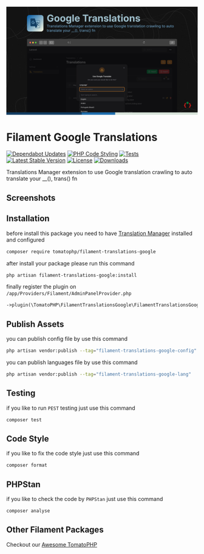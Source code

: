 ![Screenshot](https://raw.githubusercontent.com/tomatophp/filament-translations-google/master/arts/3x1io-tomato-translations-google.jpg)

# Filament Google Translations

[![Dependabot Updates](https://github.com/tomatophp/filament-translations-google/actions/workflows/dependabot/dependabot-updates/badge.svg)](https://github.com/tomatophp/filament-translations-google/actions/workflows/dependabot/dependabot-updates)
[![PHP Code Styling](https://github.com/tomatophp/filament-translations-google/actions/workflows/fix-php-code-styling.yml/badge.svg)](https://github.com/tomatophp/filament-translations-google/actions/workflows/fix-php-code-styling.yml)
[![Tests](https://github.com/tomatophp/filament-translations-google/actions/workflows/tests.yml/badge.svg)](https://github.com/tomatophp/filament-translations-google/actions/workflows/tests.yml)
[![Latest Stable Version](https://poser.pugx.org/tomatophp/filament-translations-google/version.svg)](https://packagist.org/packages/tomatophp/filament-translations-google)
[![License](https://poser.pugx.org/tomatophp/filament-translations-google/license.svg)](https://packagist.org/packages/tomatophp/filament-translations-google)
[![Downloads](https://poser.pugx.org/tomatophp/filament-translations-google/d/total.svg)](https://packagist.org/packages/tomatophp/filament-translations-google)

Translations Manager extension to use Google translation crawling to auto translate your __(), trans() fn

## Screenshots


## Installation

before install this package you need to have [Translation Manager](https://www.github.com/tomatophp/filament-translations) installed and configured

```bash
composer require tomatophp/filament-translations-google
```
after install your package please run this command

```bash
php artisan filament-translations-google:install
```

finally register the plugin on `/app/Providers/Filament/AdminPanelProvider.php`

```php
->plugin(\TomatoPHP\FilamentTranslationsGoogle\FilamentTranslationsGooglePlugin::make())
```

## Publish Assets

you can publish config file by use this command

```bash
php artisan vendor:publish --tag="filament-translations-google-config"
```

you can publish languages file by use this command

```bash
php artisan vendor:publish --tag="filament-translations-google-lang"
```

## Testing

if you like to run `PEST` testing just use this command

```bash
composer test
```

## Code Style

if you like to fix the code style just use this command

```bash
composer format
```

## PHPStan

if you like to check the code by `PHPStan` just use this command

```bash
composer analyse
```

## Other Filament Packages

Checkout our [Awesome TomatoPHP](https://github.com/tomatophp/awesome)
